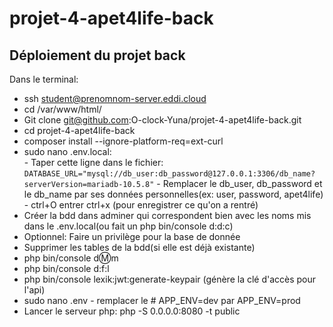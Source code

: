 # projet-4-apet4life-back

## Déploiement du projet back

Dans le terminal:

- ssh student@prenomnom-server.eddi.cloud
- cd /var/www/html/
- Git clone git@github.com:O-clock-Yuna/projet-4-apet4life-back.git
- cd projet-4-apet4life-back
- composer install --ignore-platform-req=ext-curl
- sudo nano .env.local:  
      - Taper cette ligne dans le fichier: `DATABASE_URL="mysql://db_user:db_password@127.0.0.1:3306/db_name?serverVersion=mariadb-10.5.8"`
      - Remplacer le db_user, db_password et le db_name par ses données personnelles(ex: user, password, apet4life)
      - ctrl+O entrer ctrl+x (pour enregistrer ce qu'on a rentré)
- Créer la bdd dans adminer qui correspondent bien avec les noms mis dans le .env.local(ou fait un php bin/console d:d:c)
- Optionnel: Faire un privilège pour la base de donnée
- Supprimer les tables de la bdd(si elle est déjà existante)
- php bin/console d:m:m
- php bin/console d:f:l
- php bin/console lexik:jwt:generate-keypair (génère la clé d'accès pour l'api)
- sudo nano .env
      - remplacer le # APP_ENV=dev par APP_ENV=prod
- Lancer le serveur php: php -S 0.0.0.0:8080 -t public
